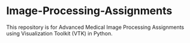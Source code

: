 # Image-Processing-Assignments

This repository is for Advanced Medical Image Processing Assignments using  Visualization Toolkit (VTK) in Python.
